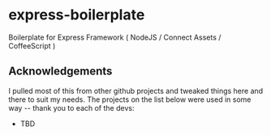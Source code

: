 express-boilerplate
===================

Boilerplate for Express Framework ( NodeJS / Connect Assets / CoffeeScript )

## Acknowledgements 

I pulled most of this from other github projects and tweaked things here and there to suit my needs. 
The projects on the list below were used in some way -- thank you to each of the devs:

* TBD
